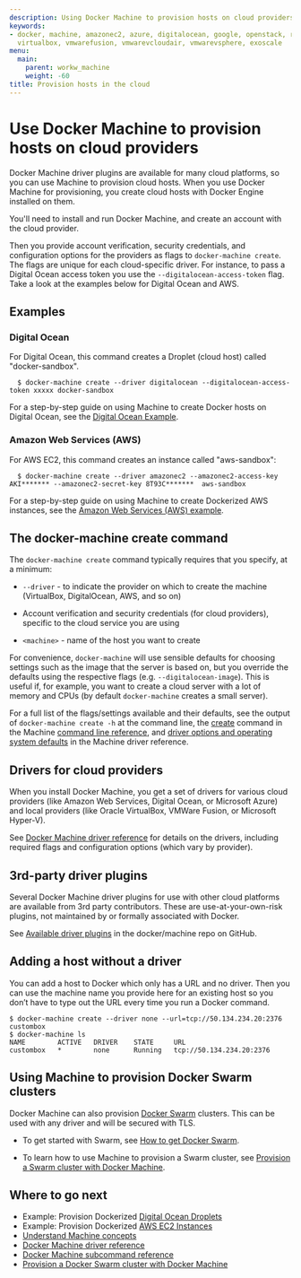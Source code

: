 ```yaml
---
description: Using Docker Machine to provision hosts on cloud providers
keywords:
- docker, machine, amazonec2, azure, digitalocean, google, openstack, rackspace, softlayer,
  virtualbox, vmwarefusion, vmwarevcloudair, vmwarevsphere, exoscale
menu:
  main:
    parent: workw_machine
    weight: -60
title: Provision hosts in the cloud
---
```


# Use Docker Machine to provision hosts on cloud providers

Docker Machine driver plugins are available for many cloud platforms, so you can use Machine to provision cloud hosts. When you use Docker Machine for provisioning, you create cloud hosts with Docker Engine installed on them.

You'll need to install and run Docker Machine, and create an account with the cloud provider.

Then you provide account verification, security credentials, and configuration options for the providers as flags to `docker-machine create`. The flags are unique for each cloud-specific driver.  For instance, to pass a Digital Ocean access token you use the `--digitalocean-access-token` flag. Take a look at the examples below for Digital Ocean and AWS.

## Examples

### Digital Ocean

For Digital Ocean, this command creates a Droplet (cloud host) called "docker-sandbox".

      $ docker-machine create --driver digitalocean --digitalocean-access-token xxxxx docker-sandbox

For a step-by-step guide on using Machine to create Docker hosts on Digital Ocean, see the [Digital Ocean Example](examples/ocean.md).

### Amazon Web Services (AWS)

For AWS EC2, this command creates an instance called "aws-sandbox":

      $ docker-machine create --driver amazonec2 --amazonec2-access-key AKI******* --amazonec2-secret-key 8T93C*******  aws-sandbox

For a step-by-step guide on using Machine to create Dockerized AWS instances, see the [Amazon Web Services (AWS) example](examples/aws.md).

## The docker-machine create command

The `docker-machine create` command typically requires that you specify, at a minimum:

* `--driver` - to indicate the provider on which to create the machine  (VirtualBox, DigitalOcean, AWS, and so on)

* Account verification and security credentials (for cloud providers), specific to the cloud service you are using

* `<machine>` - name of the host you want to create

For convenience, `docker-machine` will use sensible defaults for choosing settings such as the image that the server is based on, but you override the defaults using the respective flags (e.g. `--digitalocean-image`). This is useful if, for example, you want to create a cloud server with a lot of memory and CPUs (by default `docker-machine` creates a small server).

For a full list of the flags/settings available and their defaults, see the output of `docker-machine create -h` at the command line, the <a href="../reference/create/" target="_blank">create</a> command in the Machine <a href="../reference/" target="_blank">command line reference</a>, and <a href="https://docs.docker.com/machine/drivers/os-base/" target="_blank">driver options and operating system defaults</a> in the Machine driver reference.

## Drivers for cloud providers

When you install Docker Machine, you get a set of drivers for various cloud providers (like Amazon Web Services, Digital Ocean, or Microsoft Azure) and local providers (like Oracle VirtualBox, VMWare Fusion, or Microsoft Hyper-V).

See <a href="../drivers/" target="_blank">Docker Machine driver reference</a> for details on the drivers, including required flags and configuration options (which vary by provider).

## 3rd-party driver plugins

  Several Docker Machine driver plugins for use with other cloud platforms are available from 3rd party contributors. These are use-at-your-own-risk plugins, not maintained by or formally associated with Docker.

  See <a href="https://github.com/docker/machine/blob/master/docs/AVAILABLE_DRIVER_PLUGINS.md" target="_blank">Available driver plugins</a> in the docker/machine repo on GitHub.

## Adding a host without a driver

You can add a host to Docker which only has a URL and no driver. Then you can use the machine name you provide here for an existing host so you don’t have to type out the URL every time you run a Docker command.

    $ docker-machine create --driver none --url=tcp://50.134.234.20:2376 custombox
    $ docker-machine ls
    NAME        ACTIVE   DRIVER    STATE     URL
    custombox   *        none      Running   tcp://50.134.234.20:2376

## Using Machine to provision Docker Swarm clusters

Docker Machine can also provision <a href="https://docs.docker.com/swarm/overview/" target="_blank">Docker Swarm</a> clusters. This can be used with any driver and will be secured with TLS.

* To get started with Swarm, see <a href="https://docs.docker.com/swarm/get-swarm/" target="_blank">How to get Docker Swarm</a>.

* To learn how to use Machine to provision a Swarm cluster, see <a href="https://docs.docker.com/swarm/provision-with-machine/" target="_blank">Provision a Swarm cluster with Docker Machine</a>.

## Where to go next
-   Example: Provision Dockerized [Digital Ocean Droplets](examples/ocean.md)
-   Example: Provision Dockerized [AWS EC2 Instances](examples/aws.md)
-   [Understand Machine concepts](concepts.md)
-   [Docker Machine driver reference](drivers/index.md)
-   [Docker Machine subcommand reference](reference/index.md)
-   [Provision a Docker Swarm cluster with Docker Machine](/swarm/provision-with-machine.md)
